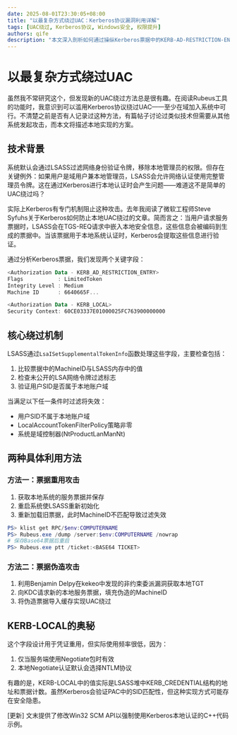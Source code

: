 ```yaml
---
date: 2025-08-01T23:30:05+08:00
title: "以最复杂方式绕过UAC：Kerberos协议漏洞利用详解"
tags: [UAC绕过, Kerberos协议, Windows安全, 权限提升]
authors: qife
description: "本文深入剖析如何通过操纵Kerberos票据中的KERB-AD-RESTRICTION-ENTRY和KERB-LOCAL字段，在域环境中实现本地用户账户控制(UAC)绕过。文章详细解释了LSASS的令牌过滤机制及两种具体利用方法，涉及服务票据重用和伪造技术。"
---
```


# 以最复杂方式绕过UAC

虽然我不常研究这个，但发现新的UAC绕过方法总是很有趣。在阅读Rubeus工具的功能时，我意识到可以滥用Kerberos协议绕过UAC——至少在域加入系统中可行。不清楚之前是否有人记录过这种方法，有篇帖子讨论过类似技术但需要从其他系统发起攻击，而本文将描述本地实现的方案。

## 技术背景

系统默认会通过LSASS过滤网络身份验证令牌，移除本地管理员的权限。但存在关键例外：如果用户是域用户兼本地管理员，LSASS会允许网络认证使用完整管理员令牌。这在通过Kerberos进行本地认证时会产生问题——难道这不是简单的UAC绕过吗？

实际上Kerberos有专门机制阻止这种攻击。去年我阅读了微软工程师Steve Syfuhs关于Kerberos如何防止本地UAC绕过的文章。简而言之：当用户请求服务票据时，LSASS会在TGS-REQ请求中嵌入本地安全信息，这些信息会被编码到生成的票据中。当该票据用于本地系统认证时，Kerberos会提取这些信息进行验证。

通过分析Kerberos票据，我们发现两个关键字段：
```powershell
<Authorization Data - KERB_AD_RESTRICTION_ENTRY>
Flags           : LimitedToken
Integrity Level : Medium
Machine ID      : 6640665F...

<Authorization Data - KERB_LOCAL>
Security Context: 60CE03337E01000025FC763900000000
```

## 核心绕过机制

LSASS通过`LsaISetSupplementalTokenInfo`函数处理这些字段，主要检查包括：
1. 比较票据中的MachineID与LSASS内存中的值
2. 检查未公开的LSA网络令牌过滤标志
3. 验证用户SID是否属于本地账户域

当满足以下任一条件时过滤将失效：
- 用户SID不属于本地账户域
- LocalAccountTokenFilterPolicy策略非零
- 系统是域控制器(NtProductLanManNt)

## 两种具体利用方法

### 方法一：票据重用攻击
1. 获取本地系统的服务票据并保存
2. 重启系统使LSASS重新初始化
3. 重新加载旧票据，此时MachineID不匹配导致过滤失效
```powershell
PS> klist get RPC/$env:COMPUTERNAME
PS> Rubeus.exe /dump /server:$env:COMPUTERNAME /nowrap
# 保存Base64票据后重启
PS> Rubeus.exe ptt /ticket:<BASE64 TICKET>
```

### 方法二：票据伪造攻击
1. 利用Benjamin Delpy在kekeo中发现的非约束委派漏洞获取本地TGT
2. 向KDC请求新的本地服务票据，填充伪造的MachineID
3. 将伪造票据导入缓存实现UAC绕过

## KERB-LOCAL的奥秘

这个字段设计用于凭证重用，但实际使用频率很低，因为：
1. 仅当服务端使用Negotiate包时有效
2. 本地Negotiate认证默认会选择NTLM协议

有趣的是，KERB-LOCAL中的值实际是LSASS堆中KERB_CREDENTIAL结构的地址和票据计数。虽然Kerberos会验证PAC中的SID匹配性，但这种实现方式可能存在安全隐患。

[更新] 文末提供了修改Win32 SCM API以强制使用Kerberos本地认证的C++代码示例。